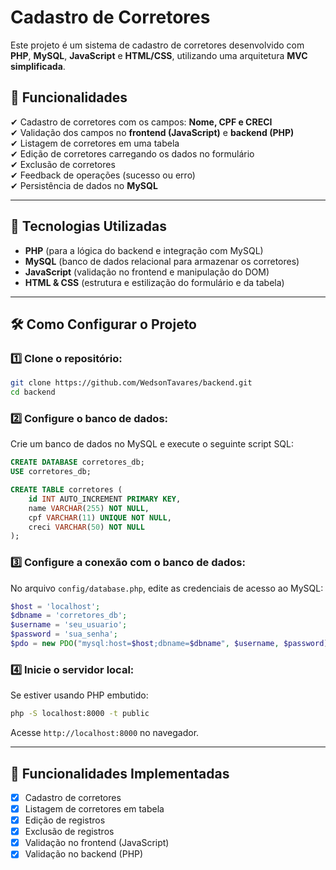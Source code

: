 # Cadastro de Corretores

Este projeto é um sistema de cadastro de corretores desenvolvido com **PHP**, **MySQL**, **JavaScript** e **HTML/CSS**, utilizando uma arquitetura **MVC simplificada**.

## 📌 Funcionalidades

✔ Cadastro de corretores com os campos: **Nome, CPF e CRECI**  
✔ Validação dos campos no **frontend (JavaScript)** e **backend (PHP)**  
✔ Listagem de corretores em uma tabela  
✔ Edição de corretores carregando os dados no formulário  
✔ Exclusão de corretores  
✔ Feedback de operações (sucesso ou erro)  
✔ Persistência de dados no **MySQL**

---

## 🚀 Tecnologias Utilizadas

- **PHP** (para a lógica do backend e integração com MySQL)
- **MySQL** (banco de dados relacional para armazenar os corretores)
- **JavaScript** (validação no frontend e manipulação do DOM)
- **HTML & CSS** (estrutura e estilização do formulário e da tabela)

---

## 🛠 Como Configurar o Projeto

### 1️⃣ Clone o repositório:
```sh
git clone https://github.com/WedsonTavares/backend.git
cd backend
```

### 2️⃣ Configure o banco de dados:
Crie um banco de dados no MySQL e execute o seguinte script SQL:
```sql
CREATE DATABASE corretores_db;
USE corretores_db;

CREATE TABLE corretores (
    id INT AUTO_INCREMENT PRIMARY KEY,
    name VARCHAR(255) NOT NULL,
    cpf VARCHAR(11) UNIQUE NOT NULL,
    creci VARCHAR(50) NOT NULL
);
```

### 3️⃣ Configure a conexão com o banco de dados:
No arquivo `config/database.php`, edite as credenciais de acesso ao MySQL:
```php
$host = 'localhost';
$dbname = 'corretores_db';
$username = 'seu_usuario';
$password = 'sua_senha';
$pdo = new PDO("mysql:host=$host;dbname=$dbname", $username, $password);
```

### 4️⃣ Inicie o servidor local:
Se estiver usando PHP embutido:
```sh
php -S localhost:8000 -t public
```
Acesse `http://localhost:8000` no navegador.

---

## 🎯 Funcionalidades Implementadas

- [x] Cadastro de corretores
- [x] Listagem de corretores em tabela
- [x] Edição de registros
- [x] Exclusão de registros
- [x] Validação no frontend (JavaScript)
- [x] Validação no backend (PHP)
